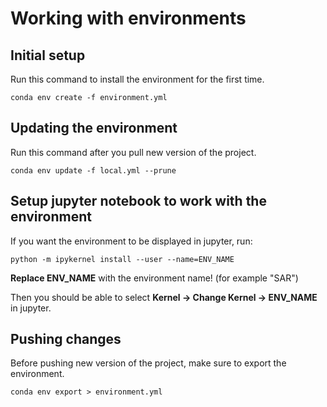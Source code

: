 # Working with environments


## Initial setup

Run this command to install the environment for the first time. 

```console
conda env create -f environment.yml
```

## Updating the environment

Run this command after you pull new version of the project. 

```console
conda env update -f local.yml --prune
```

## Setup jupyter notebook to work with the environment

If you want the environment to be displayed in jupyter, run:

```console
python -m ipykernel install --user --name=ENV_NAME
```

**Replace ENV_NAME** with the environment name! (for example "SAR")

Then you should be able to select **Kernel -> Change Kernel -> ENV_NAME** in jupyter.

## Pushing changes

Before pushing new version of the project, make sure to export the environment.

```console
conda env export > environment.yml
```